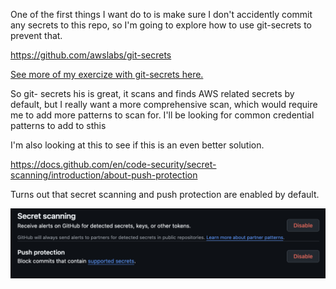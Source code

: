 One of the first things I want do to is make sure I don't accidently commit any secrets to this repo, so I'm going to explore how to use git-secrets to prevent that.

https://github.com/awslabs/git-secrets

[See more of my exercize with git-secrets here.](tools/code/gitgSecrets.md)

So git- secrets his is great, it scans and finds AWS related secrets by default, but I really want a more comprehensive scan, which would require me to add more patterns to scan for.  I'll be looking for common credential patterns to add to sthis

I'm also looking at this to see if this is an even better solution.

https://docs.github.com/en/code-security/secret-scanning/introduction/about-push-protection

Turns out that secret scanning and push protection are enabled by default.  

![pushProtection](images/pushProtectionAndSecretScanning.png)